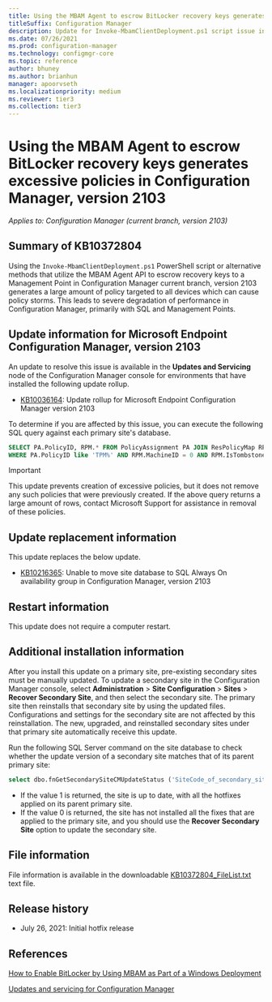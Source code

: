 ```yaml
---
title: Using the MBAM Agent to escrow BitLocker recovery keys generates excessive policies in Configuration Manager version 2103
titleSuffix: Configuration Manager
description: Update for Invoke-MbamClientDeployment.ps1 script issue in Configuration Manager 2103
ms.date: 07/26/2021
ms.prod: configuration-manager
ms.technology: configmgr-core
ms.topic: reference
author: bhuney
ms.author: brianhun
manager: apoorvseth
ms.localizationpriority: medium
ms.reviewer: tier3
ms.collection: tier3
---
```


# Using the MBAM Agent to escrow BitLocker recovery keys generates excessive policies in Configuration Manager, version 2103

*Applies to: Configuration Manager (current branch, version 2103)*

## Summary of KB10372804

Using the `Invoke-MbamClientDeployment.ps1` PowerShell script or alternative methods that utilize the MBAM Agent API to escrow recovery keys to a Management Point in Configuration Manager current branch, version 2103 generates a large amount of policy targeted to all devices which can cause policy storms. This leads to severe degradation of performance in Configuration Manager, primarily with SQL and Management Points.

## Update information for Microsoft Endpoint Configuration Manager, version 2103

An update to resolve this issue is available in the **Updates and Servicing** node of the Configuration Manager console for environments that have installed the following update rollup.

- [KB10036164](../../hotfix/2103/10036164.md): Update rollup for Microsoft Endpoint Configuration Manager version 2103

To determine if you are affected by this issue, you can execute the following SQL query against each primary site's database.

```sql
SELECT PA.PolicyID, RPM.* FROM PolicyAssignment PA JOIN ResPolicyMap RPM ON PA.PADBID = RPM.PADBID
WHERE PA.PolicyID like 'TPM%' AND RPM.MachineID = 0 AND RPM.IsTombstoned = 0
```

> [!IMPORTANT]
> This update prevents creation of excessive policies, but it does not remove any such policies that were previously created. If the above query returns a large amount of rows, contact Microsoft Support for assistance in removal of these policies.

## Update replacement information

This update replaces the below update.

- [KB10216365](../../hotfix/2103/10216365.md): Unable to move site database to SQL Always On availability group in Configuration Manager, version 2103

## Restart information

This update does not require a computer restart.

## Additional installation information

After you install this update on a primary site, pre-existing secondary sites must be manually updated. To update a secondary site in the Configuration Manager console, select **Administration** > **Site Configuration** > **Sites** >  **Recover Secondary Site**, and then select the secondary site. The primary site then reinstalls that secondary site by using the updated files. Configurations and settings for the secondary site are not affected by this reinstallation. The new, upgraded, and reinstalled secondary sites under that primary site automatically receive this update.

Run the following SQL Server command on the site database to check whether the update version of a secondary site matches that of its parent primary site:

```sql
select dbo.fnGetSecondarySiteCMUpdateStatus ('SiteCode_of_secondary_site')
```

- If the value 1 is returned, the site is up to date, with all the hotfixes applied on its parent primary site.
- If the value 0 is returned, the site has not installed all the fixes that are applied to the primary site, and you should use the **Recover Secondary Site** option to update the secondary site.

## File information

File information is available in the downloadable [KB10372804_FileList.txt](https://aka.ms/KB10372804_FileList) text file.

## Release history

- July 26, 2021: Initial hotfix release

## References

[How to Enable BitLocker by Using MBAM as Part of a Windows Deployment](/microsoft-desktop-optimization-pack/mbam-v25/how-to-enable-bitlocker-by-using-mbam-as-part-of-a-windows-deploymentmbam-25)

[Updates and servicing for Configuration Manager](../../core/servers/manage/updates.md)
